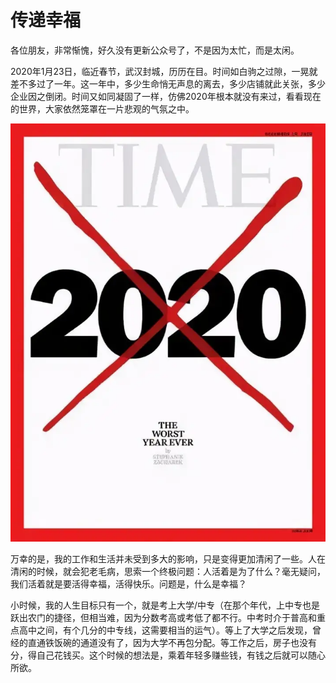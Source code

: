 # 传递幸福

各位朋友，非常惭愧，好久没有更新公众号了，不是因为太忙，而是太闲。

2020年1月23日，临近春节，武汉封城，历历在目。时间如白驹之过隙，一晃就差不多过了一年。这一年中，多少生命悄无声息的离去，多少店铺就此关张，多少企业因之倒闭。时间又如同凝固了一样，仿佛2020年根本就没有来过，看看现在的世界，大家依然笼罩在一片悲观的气氛之中。

![去它的2020](https://raw.githubusercontent.com/mogoweb/mywritings/master/book_wechat/202012/images/delivering_happiness_01.jpg)

万幸的是，我的工作和生活并未受到多大的影响，只是变得更加清闲了一些。人在清闲的时候，就会犯老毛病，思索一个终极问题：人活着是为了什么？毫无疑问，我们活着就是要活得幸福，活得快乐。问题是，什么是幸福？

小时候，我的人生目标只有一个，就是考上大学/中专（在那个年代，上中专也是跃出农门的捷径，但相当难，因为分数考高或考低了都不行。中考时介于普高和重点高中之间，有个几分的中专线，这需要相当的运气）。等上了大学之后发现，曾经的直通铁饭碗的通道没有了，因为大学不再包分配。等工作之后，房子也没有分，得自己花钱买。这个时候的想法是，乘着年轻多赚些钱，有钱之后就可以随心所欲。